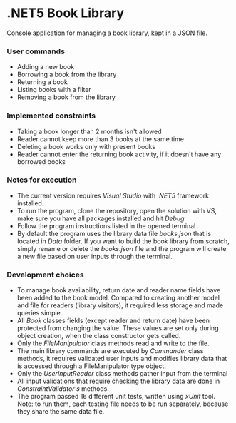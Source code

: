 # .NET5 Book Library

Console application for managing a book library, kept in a JSON file.

### User commands

- Adding a new book
- Borrowing a book from the library
- Returning a book
- Listing books with a filter
- Removing a book from the library

### Implemented constraints

- Taking a book longer than 2 months isn't allowed
- Reader cannot keep more than 3 books at the same time
- Deleting a book works only with present books
- Reader cannot enter the returning book activity, if it doesn't have any borrowed books

### Notes for execution

- The current version requires *Visual Studio* with *.NET5* framework installed.
- To run the program, clone the repository, open the solution with VS, make sure you have all packages installed and hit *Debug*
- Follow the program instructions listed in the opened terminal
- By default the program uses the library data file *books.json* that is located in *Data* folder. If you want to build the book library from scratch, simply rename or delete the *books.json* file and the program will create a new file based on user inputs through the terminal.

### Development choices

- To manage book availability, return date and reader name fields have been added to the book model. Compared to creating another model and file for readers (library visitors), it required less storage and made queries simple.
- All *Book* classes fields (except reader and return date) have been protected from changing the value. These values are set only during object creation, when the class constructor gets called.
- Only the *FileManipulator* class methods read and write to the file.
- The main library commands are executed by *Commander* class methods, it requires validated user inputs and modifies library data that is accessed through a FileManipulator type object.
- Only the *UserInputReader* class methods gather input from the terminal
- All input validations that require checking the library data are done in *ConstraintValidator's* methods.
- The program passed 16 different unit tests, written using *xUnit* tool. Note: to run them, each testing file needs to be run separately, because they share the same data file.